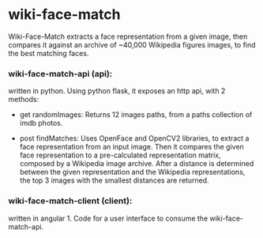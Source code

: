 # wiki-face-match

Wiki-Face-Match extracts a face representation from a given image, then compares it against an archive of ~40,000 Wikipedia figures images, to find the best matching faces.


### wiki-face-match-api (api):
written in python.
Using python flask, it exposes an http api, with 2 methods:

- get randomImages:
	Returns 12 images paths, from a paths collection of imdb photos.

- post findMatches: 
	Uses OpenFace and OpenCV2 libraries, to extract a face representation from an input image. Then it compares the given face representation to a pre-calculated representation matrix, composed by a Wikipedia image archive.
After a distance is determined between the given representation and the Wikipedia representations, the top 3 images with the smallest distances are returned.


### wiki-face-match-client (client):
written in angular 1.
Code for a user interface to consume the wiki-face-match-api.







